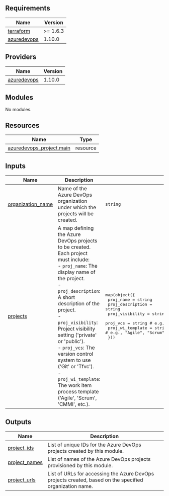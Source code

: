 ## Requirements

| Name | Version |
|------|---------|
| <a name="requirement_terraform"></a> [terraform](#requirement\_terraform) | >= 1.6.3 |
| <a name="requirement_azuredevops"></a> [azuredevops](#requirement\_azuredevops) | 1.10.0 |

## Providers

| Name | Version |
|------|---------|
| <a name="provider_azuredevops"></a> [azuredevops](#provider\_azuredevops) | 1.10.0 |

## Modules

No modules.

## Resources

| Name | Type |
|------|------|
| [azuredevops_project.main](https://registry.terraform.io/providers/microsoft/azuredevops/1.10.0/docs/resources/project) | resource |

## Inputs

| Name | Description | Type | Default | Required |
|------|-------------|------|---------|:--------:|
| <a name="input_organization_name"></a> [organization\_name](#input\_organization\_name) | Name of the Azure DevOps organization under which the projects will be created. | `string` | `"my-azure-devops-org"` | no |
| <a name="input_projects"></a> [projects](#input\_projects) | A map defining the Azure DevOps projects to be created. Each project must include:<br/>  - `proj_name`: The display name of the project.<br/>  - `proj_description`: A short description of the project.<br/>  - `proj_visibility`: Project visibility setting ('private' or 'public').<br/>  - `proj_vcs`: The version control system to use ('Git' or 'Tfvc').<br/>  - `proj_wi_template`: The work item process template ('Agile', 'Scrum', 'CMMI', etc.). | <pre>map(object({<br/>    proj_name        = string<br/>    proj_description = string<br/>    proj_visibility  = string  # e.g., "private" or "public"<br/>    proj_vcs         = string  # e.g., "Git" or "Tfvc"<br/>    proj_wi_template = string  # e.g., "Agile", "Scrum", "CMMI"<br/>  }))</pre> | <pre>{<br/>  "sample_project": {<br/>    "proj_description": "This is a sample Azure DevOps project.",<br/>    "proj_name": "SampleProject",<br/>    "proj_vcs": "Git",<br/>    "proj_visibility": "private",<br/>    "proj_wi_template": "Agile"<br/>  }<br/>}</pre> | no |

## Outputs

| Name | Description |
|------|-------------|
| <a name="output_project_ids"></a> [project\_ids](#output\_project\_ids) | List of unique IDs for the Azure DevOps projects created by this module. |
| <a name="output_project_names"></a> [project\_names](#output\_project\_names) | List of names of the Azure DevOps projects provisioned by this module. |
| <a name="output_project_urls"></a> [project\_urls](#output\_project\_urls) | List of URLs for accessing the Azure DevOps projects created, based on the specified organization name. |
